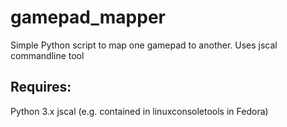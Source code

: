 # gamepad_mapper
Simple Python script to map one gamepad to another. Uses jscal commandline tool

## Requires: 
Python 3.x
jscal (e.g. contained in linuxconsoletools in Fedora)
